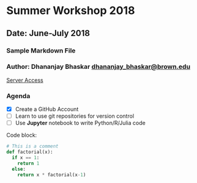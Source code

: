 # Summer Workshop 2018
## Date: June-July 2018
### Sample Markdown File
### Author: Dhananjay Bhaskar <dhananjay_bhaskar@brown.edu>

[Server Access](https://204.48.29.128)

### Agenda
- [x] Create a GitHub Account
- [ ] Learn to use git repositories for version control
- [ ] Use **Jupyter** notebook to write Python/R/Julia code

Code block:

```python
# This is a comment
def factorial(x):
  if x == 1:
    return 1
  else:
    return x * factorial(x-1)
```
